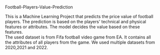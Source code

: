 Football-Players-Value-Prediction  

This is a Machine Learning Project that predicts the price value of football players. The prediction is based on the players' technical and physical features or attributes. The model decides the value based on these features.  
The used dataset is from Fifa football video game from EA. It contains all the attributes of all players from the game. We used multiple datasets from 2020,2021 and 2022. 
